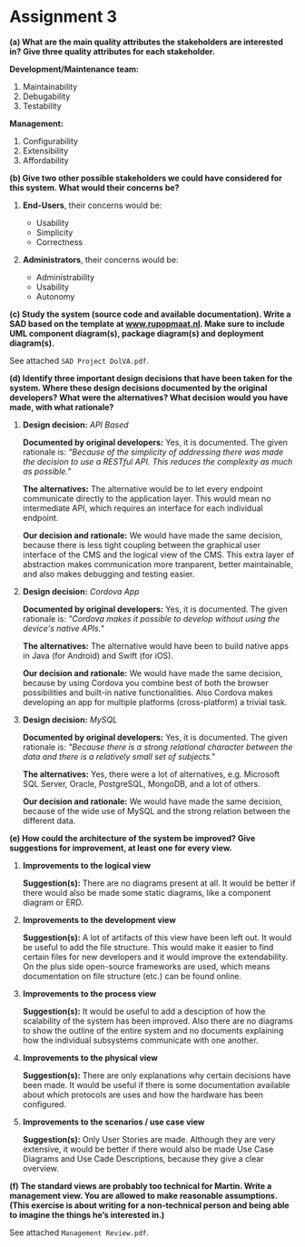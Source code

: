 # Assignment 3

**(a) What are the main quality attributes the stakeholders are interested in? Give three quality attributes for each stakeholder.**

__Development/Maintenance team:__

1. Maintainability
2. Debugability
3. Testability

__Management:__

1. Configurability
2. Extensibility
3. Affordability

**(b) Give two other possible stakeholders we could have considered for this system. What would their concerns be?**

1. __End-Users__, their concerns would be:

	- Usability
	- Simplicity
	- Correctness

2. __Administrators__, their concerns would be:

	- Administrability
	- Usability
	- Autonomy

**(c) Study the system (source code and available documentation). Write a SAD based on the template at www.rupopmaat.nl. Make sure to include UML component diagram(s), package diagram(s) and deployment diagram(s).**

See attached `SAD Project DolVA.pdf`.

**(d) Identify three important design decisions that have been taken for the system. Where these design decisions documented by the original developers? What were the alternatives? What decision would you have made, with what rationale?**

1. __Design decision:__ *API Based*

	__Documented by original developers:__ Yes, it is documented. The given rationale is: *"Because of the simplicity of addressing there was made the decision to use a RESTful API. This reduces the complexity as much as possible."*

	__The alternatives:__ The alternative would be to let every endpoint communicate directly to the application layer. This would mean no intermediate API, which requires an interface for each individual endpoint.

	__Our decision and rationale:__ We would have made the same decision, because there is less tight coupling between the graphical user interface of the CMS and the logical view of the CMS. This extra layer of abstraction makes communication more tranparent, better maintainable, and also makes debugging and testing easier.

2. __Design decision:__ *Cordova App*

	__Documented by original developers:__ Yes, it is documented. The given rationale is: *"Cordova makes it possible to develop without using the device's native APIs."*

	__The alternatives:__ The alternative would have been to build native apps in Java (for Android) and Swift (for iOS).

	__Our decision and rationale:__ We would have made the same decision, because by using Cordova you combine best of both the browser possibilities and built-in native functionalities. Also Cordova makes developing an app for multiple platforms (cross-platform) a trivial task.

3. __Design decision:__ *MySQL*

	__Documented by original developers:__ Yes, it is documented. The given rationale is: *"Because there is a strong relational character between the data and there is a relatively small set of subjects."*

	__The alternatives:__ Yes, there were a lot of alternatives, e.g. Microsoft SQL Server, Oracle, PostgreSQL, MongoDB, and a lot of others.

	__Our decision and rationale:__ We would have made the same decision, because of the wide use of MySQL and the strong relation between the different data.

**(e) How could the architecture of the system be improved? Give suggestions for improvement, at least one for every view.**

1. __Improvements to the logical view__

	__Suggestion(s):__ There are no diagrams present at all. It would be better if there would also be made some static diagrams, like a component diagram or ERD.

2. __Improvements to the development view__

	__Suggestion(s):__ A lot of artifacts of this view have been left out. It would be useful to add the file structure. This would make it easier to find certain files for new developers and it would improve the extendability. On the plus side open-source frameworks are used, which means documentation on file structure (etc.) can be found online.

3. __Improvements to the process view__

	__Suggestion(s):__ It would be useful to add a desciption of how the scalability of the system has been improved. Also there are no diagrams to show the outline of the entire system and no documents explaining how the individual subsystems communicate with one another.

4. __Improvements to the physical view__

	__Suggestion(s):__ There are only explanations why certain decisions have been made. It would be useful if there is some documentation available about which protocols are uses and how the hardware has been configured.

5. __Improvements to the scenarios / use case view__

	__Suggestion(s):__ Only User Stories are made. Although they are very extensive, it would be better if there would also be made Use Case Diagrams and Use Cade Descriptions, because they give a clear overview.

**(f) The standard views are probably too technical for Martin. Write a management view. You are allowed to make reasonable assumptions. (This exercise is about writing for a non-technical person and being able to imagine the things he’s interested in.)**

See attached `Management Review.pdf`.
